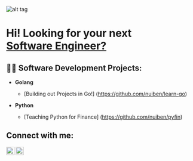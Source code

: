 ![alt tag](https://user-images.githubusercontent.com/102399623/168411123-ba704f77-ab4d-489a-ba0e-b0e0f48c122f.png)


<h1>Hi! Looking for your next<br/><a href="https://github.com/nuiben">Software Engineer?</a> <a href="https://www.linkedin.com/in/benjamingp/"></a></h1>


<h2>👨‍💻 Software Development Projects:</h2>

- <b>Golang</b>
  - [Building out Projects in Go!] (https://github.com/nuiben/learn-go)

- <b>Python</b>
  - [Teaching Python for Finance] (https://github.com/nuiben/pyfin)

<h2>Connect with me:</h2>

[<img align="left" alt="BenPorter | Twitter" width="22px" src="https://cdn.jsdelivr.net/npm/simple-icons@v3/icons/twitter.svg" />][twitter]
[<img align="left" alt="BenPorter | LinkedIn" width="22px" src="https://cdn.jsdelivr.net/npm/simple-icons@v3/icons/linkedin.svg" />][linkedin]

[twitter]: https://twitter.com/benp0rter
[linkedin]: https://linkedin.com/in/benjamingp
